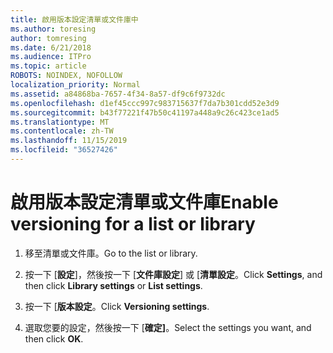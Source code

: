 ```yaml
---
title: 啟用版本設定清單或文件庫中
ms.author: toresing
author: tomresing
ms.date: 6/21/2018
ms.audience: ITPro
ms.topic: article
ROBOTS: NOINDEX, NOFOLLOW
localization_priority: Normal
ms.assetid: a84868ba-7657-4f34-8a57-df9c6f9732dc
ms.openlocfilehash: d1ef45ccc997c983715637f7da7b301cdd52e3d9
ms.sourcegitcommit: b43f77221f47b50c41197a448a9c26c423ce1ad5
ms.translationtype: MT
ms.contentlocale: zh-TW
ms.lasthandoff: 11/15/2019
ms.locfileid: "36527426"
---
```

# <a name="enable-versioning-for-a-list-or-library"></a><span data-ttu-id="5d707-102">啟用版本設定清單或文件庫</span><span class="sxs-lookup"><span data-stu-id="5d707-102">Enable versioning for a list or library</span></span>

1. <span data-ttu-id="5d707-103">移至清單或文件庫。</span><span class="sxs-lookup"><span data-stu-id="5d707-103">Go to the list or library.</span></span>
    
2. <span data-ttu-id="5d707-104">按一下 [**設定**]，然後按一下 [**文件庫設定**] 或 [**清單設定**。</span><span class="sxs-lookup"><span data-stu-id="5d707-104">Click **Settings**, and then click **Library settings** or **List settings**.</span></span>
    
3. <span data-ttu-id="5d707-105">按一下 [**版本設定**。</span><span class="sxs-lookup"><span data-stu-id="5d707-105">Click **Versioning settings**.</span></span>
    
4. <span data-ttu-id="5d707-106">選取您要的設定，然後按一下 [**確定]**。</span><span class="sxs-lookup"><span data-stu-id="5d707-106">Select the settings you want, and then click **OK**.</span></span>
    

